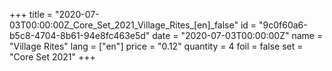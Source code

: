 +++
title = "2020-07-03T00:00:00Z_Core_Set_2021_Village_Rites_[en]_false"
id = "9c0f60a6-b5c8-4704-8b61-94e8fc463e5d"
date = "2020-07-03T00:00:00Z"
name = "Village Rites"
lang = ["en"]
price = "0.12"
quantity = 4
foil = false
set = "Core Set 2021"
+++
